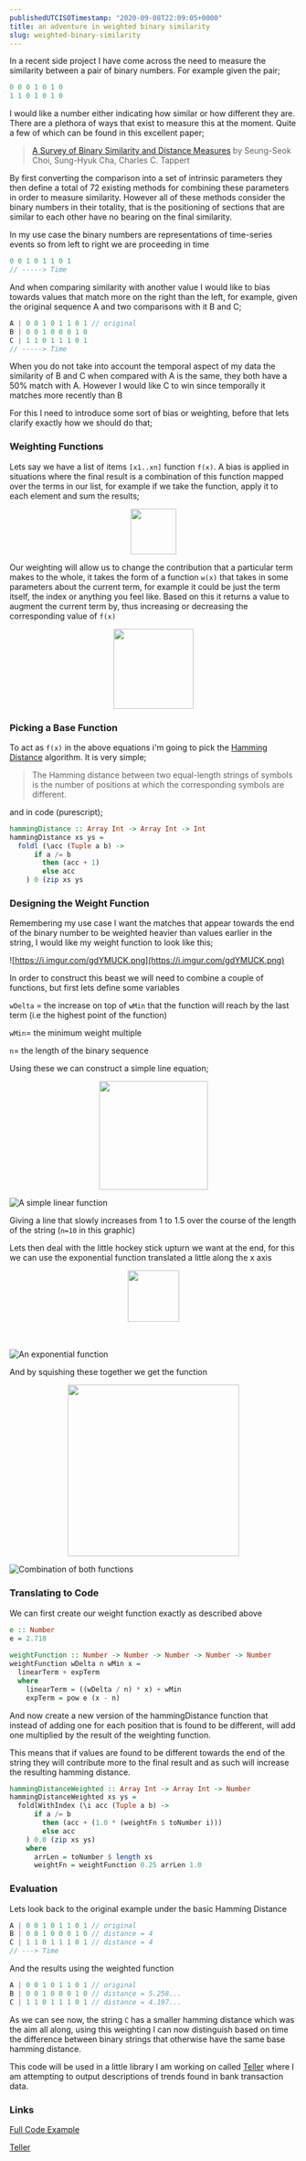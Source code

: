 ```yaml
---
publishedUTCISOTimestamp: "2020-09-08T22:09:05+0000"
title: an adventure in weighted binary similarity
slug: weighted-binary-similarity
---
```

In a recent side project I have come across the need to measure the similarity between a pair of binary numbers. For example given the pair;

```javascript
0 0 0 1 0 1 0
1 1 0 1 0 1 0
```

I would like a number either indicating how similar or how different they are. There are a plethora of ways that exist to measure this at the moment. Quite a few of which can be found in this excellent paper;

> [A Survey of Binary Similarity and Distance Measures](http://www.iiisci.org/journal/CV$/sci/pdfs/GS315JG.pdf) by Seung-Seok Choi, Sung-Hyuk Cha, Charles C. Tappert

By first converting the comparison into a set of intrinsic parameters they then define a total of 72 existing methods for combining these parameters in order to measure similarity. However all of these methods consider the binary numbers in their totality, that is the positioning of sections that are similar to each other have no bearing on the final similarity.

In my use case the binary numbers are representations of time-series events so from left to right we are proceeding in time

```javascript
0 0 1 0 1 1 0 1
// -----> Time
```

And when comparing similarity with another value I would like to bias towards values that match more on the right than the left, for example, given the original sequence A and two comparisons with it B and C;

```javascript
A | 0 0 1 0 1 1 0 1 // original
B | 0 0 1 0 0 0 1 0
C | 1 1 0 1 1 1 0 1
// -----> Time 
```

When you do not take into account the temporal aspect of my data the similarity of B and C when compared with A is the same, they both have a 50% match with A. However I would like C to win since temporally it matches more recently than B

For this I need to introduce some sort of bias or weighting, before that lets clarify exactly how we should do that;

### Weighting Functions

Lets say we have a list of items `[x1..xn]` function `f(x)`. A bias is applied in situations where the final result is a combination of this function mapped over the terms in our list, for example if we take the function, apply it to each element and sum the results;

<img style="width: 80px;box-shadow: none;margin: 0 auto;display: block" src="https://i.imgur.com/3N2MdFq.png" />


Our weighting will allow us to change the contribution that a particular term makes to the whole, it takes the form of a function `w(x)` that takes in some parameters about the current term, for example it could be just the term itself, the index or anything you feel like. Based on this it returns a value to augment the current term by, thus increasing or decreasing the corresponding value of `f(x)`

<img style="width: 140px;box-shadow: none;margin: 0 auto;display: block" src="https://i.imgur.com/9iocSxo.png" />

### Picking a Base Function

To act as `f(x)` in the above equations i'm going to pick the [Hamming Distance](https://en.wikipedia.org/wiki/Hamming_distance) algorithm. It is very simple;

> The Hamming distance between two equal-length strings of symbols is the number of positions at which the corresponding symbols are different.

and in code (purescript);

```purescript
hammingDistance :: Array Int -> Array Int -> Int
hammingDistance xs ys = 
  foldl (\acc (Tuple a b) -> 
      if a /= b 
        then (acc + 1) 
        else acc
    ) 0 (zip xs ys
```

### Designing the Weight Function

Remembering my use case I want the matches that appear towards the end of the binary number to be weighted heavier than values earlier in the string, I would like my weight function to look like this;

![https://i.imgur.com/gdYMUCK.png](https://i.imgur.com/gdYMUCK.png)

In order to construct this beast we will need to combine a couple of functions, but first lets define some variables

`wDelta` = the increase on top of `wMin` that the function will reach by the last term (i.e the highest point of the function)

`wMin`= the minimum weight multiple

`n`= the length of the binary sequence

Using these we can construct a simple line equation;

<img style="width: 190px;box-shadow: none;margin: 0 auto;display: block" src="https://i.imgur.com/WtvuRH9.png" />


![A simple linear function](https://i.imgur.com/M2wKRaQ.png)

Giving a line that slowly increases from 1 to 1.5 over the course of the length of the string (`n=10` in this graphic)

Lets then deal with the little hockey stick upturn we want at the end, for this we can use the exponential  function translated a little along the x axis

<img style="border-radius: 0;width: 90px;box-shadow: none;margin: 0 auto;display: block" src="https://i.imgur.com/N5ZYydU.png" />
<br/>
<br/>

![An exponential function](https://i.imgur.com/AwDqkME.png)

And by squishing these together we get the function

<img style="border-radius: 0;width: 300px;box-shadow: none;margin: 0 auto;display: block" src="https://i.imgur.com/GdpUrCt.png" />

![Combination of both functions](https://i.imgur.com/Q9Ym9DU.png)

### Translating to Code

We can first create our weight function exactly as described above

```purescript
e :: Number
e = 2.718
    
weightFunction :: Number -> Number -> Number -> Number -> Number
weightFunction wDelta n wMin x =
  linearTerm + expTerm
  where
    linearTerm = ((wDelta / n) * x) + wMin
    expTerm = pow e (x - n)
```

And now create a new version of the hammingDistance function that instead of adding one for each position that is found to be different, will add one multiplied by the result of the weighting function.

This means that if values are found to be different towards the end of the string they will contribute more to the final result and as such will increase the resulting hamming distance.

```purescript
hammingDistanceWeighted :: Array Int -> Array Int -> Number
hammingDistanceWeighted xs ys = 
  foldlWithIndex (\i acc (Tuple a b) -> 
      if a /= b 
        then (acc + (1.0 * (weightFn $ toNumber i))) 
        else acc
    ) 0.0 (zip xs ys)
    where
      arrLen = toNumber $ length xs
      weightFn = weightFunction 0.25 arrLen 1.0
```

### Evaluation

Lets look back to the original example under the basic Hamming Distance

```javascript
A | 0 0 1 0 1 1 0 1 // original
B | 0 0 1 0 0 0 1 0 // distance = 4
C | 1 1 0 1 1 1 0 1 // distance = 4
// ---> Time 
```

And the results using the weighted function

```javascript
A | 0 0 1 0 1 1 0 1 // original
B | 0 0 1 0 0 0 1 0 // distance = 5.258...
C | 1 1 0 1 1 1 0 1 // distance = 4.197...
```

As we can see now, the string `C` has a smaller hamming distance which was the aim all along, using this weighting I can now distinguish based on time the difference between binary strings that otherwise have the same base hamming distance.

This code will be used in a little library I am working on called [Teller](https://github.com/ammanvedi/teller) where I am attempting to output descriptions of trends found in bank transaction data.

### Links

[Full Code Example](https://try.purescript.org/?session=8432f0cc-8025-e242-1afc-4f707875c52f)

[Teller](https://github.com/ammanvedi/teller)